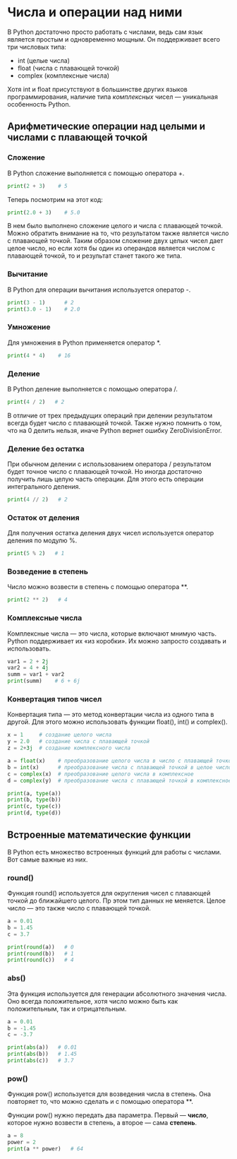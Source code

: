 # Числа и операции над ними 
В Python достаточно просто работать с числами, ведь сам язык является простым и одновременно мощным. Он поддерживает всего три числовых типа:
-	int (целые числа)
-	float (числа с плавающей точкой)
-	complex (комплексные числа)

Хотя int и float присутствуют в большинстве других языков программирования, наличие типа *комплексных* чисел — уникальная особенность Python.

## Арифметические операции над целыми и числами с плавающей точкой
### Сложение
В Python сложение выполняется с помощью оператора +. 
```python
print(2 + 3)    # 5
```
Теперь посмотрим на этот код:
```python
print(2.0 + 3)    # 5.0
```
В нем было выполнено сложение целого и числа с плавающей точкой. Можно обратить внимание на то, что результатом также является число с плавающей точкой. Таким образом сложение двух целых чисел дает целое число, но если хотя бы один из операндов является числом с плавающей точкой, то и результат станет такого же типа.
### Вычитание
В Python для операции вычитания используется оператор -.
```python
print(3 - 1)      # 2
print(3.0 - 1)    # 2.0
```
### Умножение
Для умножения в Python применяется оператор *.
```python
print(4 * 4)    # 16
```
### Деление
В Python деление выполняется с помощью оператора /.
```python
print(4 / 2)   # 2
```
В отличие от трех предыдущих операций при делении результатом всегда будет число с плавающей точкой. Также нужно помнить о том, что на 0 делить нельзя, иначе Python вернет ошибку ZeroDivisionError.
 
### Деление без остатка
При обычном делении с использованием оператора / результатом будет точное число с плавающей точкой. Но иногда достаточно получить лишь целую часть операции. Для этого есть операции интегрального деления.
```python
print(4 // 2)   # 2
```
### Остаток от деления
Для получения остатка деления двух чисел используется оператор деления по модулю %.
```python
print(5 % 2)   # 1
```
### Возведение в степень
Число можно возвести в степень с помощью оператора **.
```python
print(2 ** 2)   # 4
```
### Комплексные числа
Комплексные числа — это числа, которые включают мнимую часть. Python поддерживает их «из коробки». Их можно запросто создавать и использовать.
```python
var1 = 2 + 2j
var2 = 4 + 4j
summ = var1 + var2
print(summ)    # 6 + 6j
``` 
### Конвертация типов чисел
Конвертация типа — это метод конвертации числа из одного типа в другой. Для этого можно использовать функции float(), int() и complex().
```python
x = 1     # создание целого числа
y = 2.0   # создание числа с плавающей точкой
z = 2+3j  # создание комплексного числа

a = float(x)    # преобразование целого числа в число с плавающей точкой
b = int(x)      # преобразование числа с плавающей точкой в ​​целое число
c = complex(x)  # преобразование целого числа в комплексное
d = complex(y)  # преобразование числа с плавающей точкой в комплексное

print(a, type(a))
print(b, type(b))
print(c, type(c))
print(d, type(d))
```
## Встроенные математические функции
В Python есть множество встроенных функций для работы с числами. Вот самые важные из них.
### round()
Функция round() используется для округления чисел с плавающей точкой до ближайшего целого. Пр этом тип данных не меняется. Целое число — это также число с плавающей точкой.
```python
a = 0.01
b = 1.45
c = 3.7

print(round(a))   # 0
print(round(b))   # 1
print(round(c))   # 4
```
### abs()
Эта функция используется для генерации абсолютного значения числа. Оно всегда положительное, хотя число можно быть как положительным, так и отрицательным.
```python
a = 0.01
b = -1.45
c = -3.7

print(abs(a))   # 0.01
print(abs(b))   # 1.45
print(abs(c))   # 3.7
```
### pow()
Функция pow() используется для возведения числа в степень. Она повторяет то, что можно сделать и с помощью оператора **.

Функции pow() нужно передать два параметра. Первый — **число**, которое нужно возвести в степень, а второе — сама **степень**.
```python
a = 8
power = 2
print(a ** power)   # 64
```
